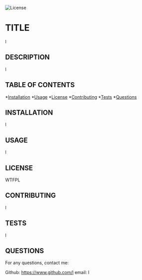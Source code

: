
  ![License](http//img.shields.io/static/v1?label=WTFPL&message=l>&color=<COLOR>)
  
  # TITLE
  l
  
  ## DESCRIPTION
  l
  
  ## TABLE OF CONTENTS
  *[Installation](#Installation)
  *[Usage](#Usage)
  *[License](#License)
  *[Contributing](#Contributing)
  *[Tests](#Tests)
  *[Questions](#Questions)
  
  ## INSTALLATION 
  l
  
  ## USAGE
  l
  
  ## LICENSE
  WTFPL
  
  ## CONTRIBUTING
  l

  ## TESTS
  l

  ## QUESTIONS
  For any questions, contact me:

  Github: https://www.github.com/l
  email: l
